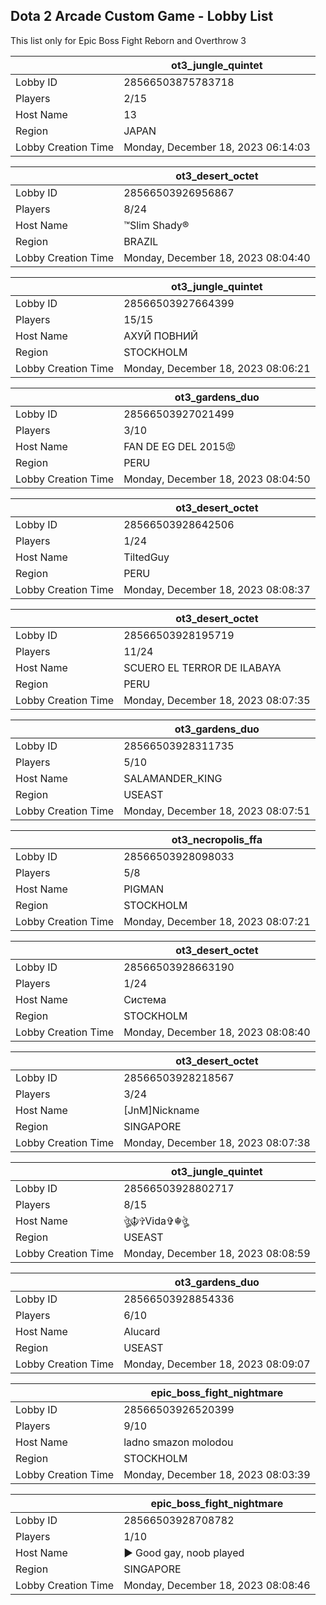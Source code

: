 ## Dota 2 Arcade Custom Game - Lobby List

This list only for Epic Boss Fight Reborn and Overthrow 3

|  | ot3_jungle_quintet |
| ------ | ------ |
| Lobby ID | 28566503875783718 |
| Players | 2/15 |
| Host Name | 13 |
| Region | JAPAN |
| Lobby Creation Time | Monday, December 18, 2023 06:14:03 |


|  | ot3_desert_octet |
| ------ | ------ |
| Lobby ID | 28566503926956867 |
| Players | 8/24 |
| Host Name | ™Slim Shady® |
| Region | BRAZIL |
| Lobby Creation Time | Monday, December 18, 2023 08:04:40 |


|  | ot3_jungle_quintet |
| ------ | ------ |
| Lobby ID | 28566503927664399 |
| Players | 15/15 |
| Host Name | АХУЙ ПОВНИЙ |
| Region | STOCKHOLM |
| Lobby Creation Time | Monday, December 18, 2023 08:06:21 |


|  | ot3_gardens_duo |
| ------ | ------ |
| Lobby ID | 28566503927021499 |
| Players | 3/10 |
| Host Name | FAN DE EG DEL 2015😡 |
| Region | PERU |
| Lobby Creation Time | Monday, December 18, 2023 08:04:50 |


|  | ot3_desert_octet |
| ------ | ------ |
| Lobby ID | 28566503928642506 |
| Players | 1/24 |
| Host Name | TiltedGuy |
| Region | PERU |
| Lobby Creation Time | Monday, December 18, 2023 08:08:37 |


|  | ot3_desert_octet |
| ------ | ------ |
| Lobby ID | 28566503928195719 |
| Players | 11/24 |
| Host Name | SCUERO EL TERROR DE ILABAYA |
| Region | PERU |
| Lobby Creation Time | Monday, December 18, 2023 08:07:35 |


|  | ot3_gardens_duo |
| ------ | ------ |
| Lobby ID | 28566503928311735 |
| Players | 5/10 |
| Host Name | SALAMANDER_KING |
| Region | USEAST |
| Lobby Creation Time | Monday, December 18, 2023 08:07:51 |


|  | ot3_necropolis_ffa |
| ------ | ------ |
| Lobby ID | 28566503928098033 |
| Players | 5/8 |
| Host Name | PIGMAN |
| Region | STOCKHOLM |
| Lobby Creation Time | Monday, December 18, 2023 08:07:21 |


|  | ot3_desert_octet |
| ------ | ------ |
| Lobby ID | 28566503928663190 |
| Players | 1/24 |
| Host Name | Система |
| Region | STOCKHOLM |
| Lobby Creation Time | Monday, December 18, 2023 08:08:40 |


|  | ot3_desert_octet |
| ------ | ------ |
| Lobby ID | 28566503928218567 |
| Players | 3/24 |
| Host Name | [JnM]Nickname |
| Region | SINGAPORE |
| Lobby Creation Time | Monday, December 18, 2023 08:07:38 |


|  | ot3_jungle_quintet |
| ------ | ------ |
| Lobby ID | 28566503928802717 |
| Players | 8/15 |
| Host Name | ঔৣ☬✞Vida✞☬ঔৣ |
| Region | USEAST |
| Lobby Creation Time | Monday, December 18, 2023 08:08:59 |


|  | ot3_gardens_duo |
| ------ | ------ |
| Lobby ID | 28566503928854336 |
| Players | 6/10 |
| Host Name | Alucard |
| Region | USEAST |
| Lobby Creation Time | Monday, December 18, 2023 08:09:07 |


|  | epic_boss_fight_nightmare |
| ------ | ------ |
| Lobby ID | 28566503926520399 |
| Players | 9/10 |
| Host Name | ladno smazon molodou |
| Region | STOCKHOLM |
| Lobby Creation Time | Monday, December 18, 2023 08:03:39 |


|  | epic_boss_fight_nightmare |
| ------ | ------ |
| Lobby ID | 28566503928708782 |
| Players | 1/10 |
| Host Name | ► Good gay, noob played |
| Region | SINGAPORE |
| Lobby Creation Time | Monday, December 18, 2023 08:08:46 |


